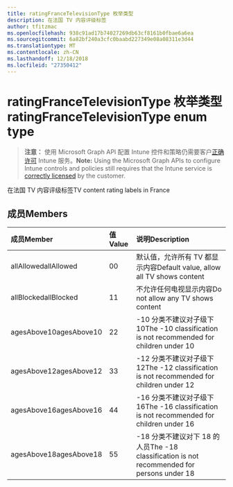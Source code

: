 ```yaml
---
title: ratingFranceTelevisionType 枚举类型
description: 在法国 TV 内容评级标签
author: tfitzmac
ms.openlocfilehash: 938c91ad17b74027269db63cf8161b0fbae6a6ea
ms.sourcegitcommit: 6a82bf240a3cfc0baabd227349e08a08311e3d44
ms.translationtype: MT
ms.contentlocale: zh-CN
ms.lasthandoff: 12/18/2018
ms.locfileid: "27350412"
---
```

# <a name="ratingfrancetelevisiontype-enum-type"></a><span data-ttu-id="b66b4-103">ratingFranceTelevisionType 枚举类型</span><span class="sxs-lookup"><span data-stu-id="b66b4-103">ratingFranceTelevisionType enum type</span></span>

> <span data-ttu-id="b66b4-104">**注意：** 使用 Microsoft Graph API 配置 Intune 控件和策略仍需要客户[正确许可](https://go.microsoft.com/fwlink/?linkid=839381) Intune 服务。</span><span class="sxs-lookup"><span data-stu-id="b66b4-104">**Note:** Using the Microsoft Graph APIs to configure Intune controls and policies still requires that the Intune service is [correctly licensed](https://go.microsoft.com/fwlink/?linkid=839381) by the customer.</span></span>

<span data-ttu-id="b66b4-105">在法国 TV 内容评级标签</span><span class="sxs-lookup"><span data-stu-id="b66b4-105">TV content rating labels in France</span></span>
## <a name="members"></a><span data-ttu-id="b66b4-106">成员</span><span class="sxs-lookup"><span data-stu-id="b66b4-106">Members</span></span>
|<span data-ttu-id="b66b4-107">成员</span><span class="sxs-lookup"><span data-stu-id="b66b4-107">Member</span></span>|<span data-ttu-id="b66b4-108">值</span><span class="sxs-lookup"><span data-stu-id="b66b4-108">Value</span></span>|<span data-ttu-id="b66b4-109">说明</span><span class="sxs-lookup"><span data-stu-id="b66b4-109">Description</span></span>|
|:---|:---|:---|
|<span data-ttu-id="b66b4-110">allAllowed</span><span class="sxs-lookup"><span data-stu-id="b66b4-110">allAllowed</span></span>|<span data-ttu-id="b66b4-111">0</span><span class="sxs-lookup"><span data-stu-id="b66b4-111">0</span></span>|<span data-ttu-id="b66b4-112">默认值，允许所有 TV 都显示内容</span><span class="sxs-lookup"><span data-stu-id="b66b4-112">Default value, allow all TV shows content</span></span>|
|<span data-ttu-id="b66b4-113">allBlocked</span><span class="sxs-lookup"><span data-stu-id="b66b4-113">allBlocked</span></span>|<span data-ttu-id="b66b4-114">1</span><span class="sxs-lookup"><span data-stu-id="b66b4-114">1</span></span>|<span data-ttu-id="b66b4-115">不允许任何电视显示内容</span><span class="sxs-lookup"><span data-stu-id="b66b4-115">Do not allow any TV shows content</span></span>|
|<span data-ttu-id="b66b4-116">agesAbove10</span><span class="sxs-lookup"><span data-stu-id="b66b4-116">agesAbove10</span></span>|<span data-ttu-id="b66b4-117">2</span><span class="sxs-lookup"><span data-stu-id="b66b4-117">2</span></span>|<span data-ttu-id="b66b4-118">-10 分类不建议对子级下 10</span><span class="sxs-lookup"><span data-stu-id="b66b4-118">The -10 classification is not recommended for children under 10</span></span>|
|<span data-ttu-id="b66b4-119">agesAbove12</span><span class="sxs-lookup"><span data-stu-id="b66b4-119">agesAbove12</span></span>|<span data-ttu-id="b66b4-120">3</span><span class="sxs-lookup"><span data-stu-id="b66b4-120">3</span></span>|<span data-ttu-id="b66b4-121">-12 分类不建议对子级下 12</span><span class="sxs-lookup"><span data-stu-id="b66b4-121">The -12 classification is not recommended for children under 12</span></span>|
|<span data-ttu-id="b66b4-122">agesAbove16</span><span class="sxs-lookup"><span data-stu-id="b66b4-122">agesAbove16</span></span>|<span data-ttu-id="b66b4-123">4</span><span class="sxs-lookup"><span data-stu-id="b66b4-123">4</span></span>|<span data-ttu-id="b66b4-124">-16 分类不建议对子级下 16</span><span class="sxs-lookup"><span data-stu-id="b66b4-124">The -16 classification is not recommended for children under 16</span></span>|
|<span data-ttu-id="b66b4-125">agesAbove18</span><span class="sxs-lookup"><span data-stu-id="b66b4-125">agesAbove18</span></span>|<span data-ttu-id="b66b4-126">5</span><span class="sxs-lookup"><span data-stu-id="b66b4-126">5</span></span>|<span data-ttu-id="b66b4-127">-18 分类不建议对下 18 的人员</span><span class="sxs-lookup"><span data-stu-id="b66b4-127">The -18 classification is not recommended for persons under 18</span></span>|



